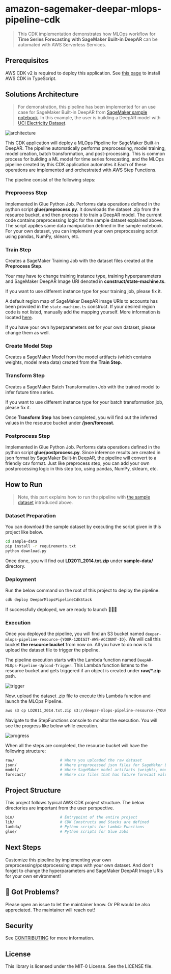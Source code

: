 # amazon-sagemaker-deepar-mlops-pipeline-cdk

> This CDK implementation demonstrates how MLOps workflow for __Time Series Forecasting with SageMaker Built-in DeepAR__ can be automated with AWS Serverless Services.

## Prerequisites

AWS CDK v2 is required to deploy this application.
See [this page](https://docs.aws.amazon.com/cdk/v2/guide/work-with.html) to install AWS CDK in TypeScript.  

## Solutions Architecture
> For demonstration, this pipeline has been implemented for an use case for SageMaker Built-in DeepAR from [SageMaker sample notebook](https://github.com/aws/amazon-sagemaker-examples/blob/main/introduction_to_amazon_algorithms/deepar_electricity/DeepAR-Electricity.ipynb). In this example, the user is building a DeepAR model with [UCI Electricity Dataset](https://archive.ics.uci.edu/ml/datasets/ElectricityLoadDiagrams20112014).

![architecture](asset/architecture.png)

This CDK application will deploy a MLOps Pipeline for SageMaker Built-in DeepAR. The pipeline automatically performs preprocessing, model training, model creation, batch transformation, and post-processing. This is common process for building a ML model for time series forecasting, and the MLOps pipeline created by this CDK application automates it.Each of these operations are implemented and orchestrated with AWS Step Functions.

The pipeline consist of the following steps:

### Preprocess Step
Implemented in Glue Python Job. Performs data operations defined in the python script __glue/preprocess.py__. It downloads the dataset .zip from the resource bucket, and then process it to train a DeepAR model. The current code contains preprocessing logic for the sample dataset explained above. The script applies same data manipulation defined in the sample notebook. 
For your own dataset, you can implement your own preprocessing script using pandas, NumPy, sklearn, etc. 

### Train Step
Creates a SageMaker Training Job with the dataset files created at the __Preprocess Step__.


Your may have to change training instance type, training hyperparameters and SageMaker DeepAR Image URI denoted in __construct/state-machine.ts__. 

If you want to use different instance type for your training job, please fix it. 

A default region map of SageMaker DeepAR image URIs to accounts has been provided in the `state-machine.ts` construct. If your desired region code is not listed, manually add the mapping yourself. More information is located [here](https://docs.aws.amazon.com/sagemaker/latest/dg/sagemaker-algo-docker-registry-paths.html).

If you have your own hyperparameters set for your own dataset, please change them as well.

### Create Model Step
Creates a SageMaker Model from the model artifacts (which contains weights, model meta data) created from the __Train Step__.

### Transform Step
Creates a SageMaker Batch Transformation Job with the trained model to infer future time series. 

If you want to use different instance type for your batch transformation job, please fix it. 

Once __Transform Step__ has been completed, you will find out the inferred values in the resource bucket under __/json/forecast__.

### Postprocess Step
Implemented in Glue Python Job. Performs data operations defined in the python script __glue/postprocess.py__. Since inference results are created in json format by SageMaker Built-in DeepAR, the pipeline will convert to a friendly csv format.
Just like preprocess step, you can add your own postprocessing logic in this step too, using pandas, NumPy, sklearn, etc.

## How to Run
> Note, this part explains how to run the pipeline with [the sample dataset](https://archive.ics.uci.edu/ml/datasets/ElectricityLoadDiagrams20112014) introduced above. 

### Dataset Preparation
You can download the sample dataset by executing the script given in this project like below.
```bash
cd sample-data
pip install -r requirements.txt
python download.py
```

Once done, you will find out __LD2011_2014.txt.zip__ under __sample-data/__ directory.

### Deployment
Run the below command on the root of this project to deploy the pipeline.

```bash
cdk deploy DeeparMlopsPipelineCdkStack
```

If successfully deployed, we are ready to launch 🚀🚀🚀

### Execution
Once you deployed the pipeline, you will find an S3 bucket named `deepar-mlops-pipeline-resource-{YOUR-12DIGIT-AWS-ACCOUNT-ID}`. We will call this bucket __the resource bucket__ from now on. All you have to do now is to upload the dataset file to trigger the pipeline. 

The pipeline execution starts with the Lambda function named `DeepAR-MLOps-Pipeline-Upload-Trigger`. This Lambda function listens to the resource bucket and gets triggered if an object is created under __raw/*.zip__ path.

![trigger](asset/trigger.png)

Now, upload the dataset .zip file to execute this Lambda function and launch the MLOps Pipeline.

```bash
aws s3 cp LD2011_2014.txt.zip s3://deepar-mlops-pipeline-resource-{YOUR-12DIGIT-AWS-ACCOUNT-ID}/raw/LD2011_2014.txt.zip
```

Navigate to the StepFunctions console to monitor the execution. You will see the progress like below while execution.

![progress](asset/progress.png)

When all the steps are completed, the resource bucket will have the following structure:

```bash
raw/                    # Where you uploaded the raw dataset
json/                   # Where preprocessed json files for SageMaker Built-in DeepAR are stored
model/                  # Where SageMaker model artifacts (weights, model metadata, etc.) generated after training are stored
forecast/               # Where csv files that has future forecast values are stored
```

## Project Structure
This project follows typical AWS CDK project structure. The below directories are important from the user perspective.

```bash
bin/                    # Entrypoint of the entire project
lib/                    # CDK Constructs and Stacks are defined
lambda/                 # Python scripts for Lambda Functions
glue/                   # Python scripts for Glue Jobs
```

## Next Steps
Customize this pipeline by implementing your own preprocessing/postprocessing steps with your own dataset. And don't forget to change the hyperparameters and SageMaker DeepAR Image URIs for your own environment!

## 👀 Got Problems?

Please open an issue to let the maintainer know. Or PR would be also appreciated.
The maintainer will reach out!

## Security

See [CONTRIBUTING](CONTRIBUTING.md#security-issue-notifications) for more information.

## License

This library is licensed under the MIT-0 License. See the LICENSE file.